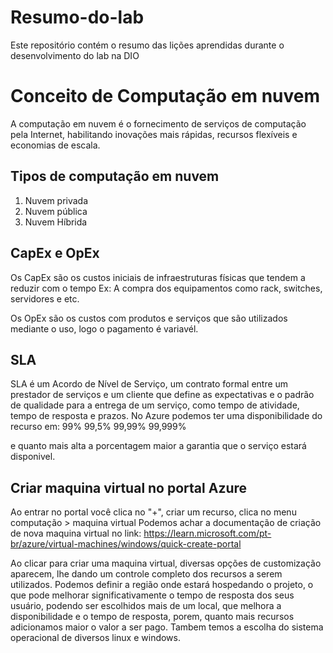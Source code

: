 # Resumo-do-lab
Este repositório contém o resumo das lições aprendidas durante o desenvolvimento do lab na DIO

# Conceito de Computação em nuvem
A computação em nuvem é o fornecimento de serviços de computação pela Internet, habilitando inovações mais rápidas, recursos flexíveis e economias de escala.

## Tipos de computação em nuvem
1. Nuvem privada
2. Nuvem pública
3. Nuvem Híbrida

## CapEx e OpEx
Os CapEx são os custos iniciais de infraestruturas físicas que tendem a reduzir com o tempo Ex: A compra dos equipamentos como rack, switches, servidores e etc.

Os OpEx são os custos com produtos e serviços que são utilizados mediante o uso, logo o pagamento é variavél. 

## SLA
SLA é um Acordo de Nível de Serviço, um contrato formal entre um prestador de serviços e um cliente que define as expectativas e o padrão de qualidade para a entrega de um serviço, como tempo de atividade, tempo de resposta e prazos. 
No Azure podemos ter uma disponibilidade do recurso em:
99%
99,5%
99,99%
99,999%

e quanto mais alta a porcentagem maior a garantia que o serviço estará disponivel.

## Criar maquina virtual no portal Azure
Ao entrar no portal você clica no "+", criar um recurso, clica no menu computação > maquina virtual
Podemos achar a documentação de criação de nova maquina virtual no link: <a>https://learn.microsoft.com/pt-br/azure/virtual-machines/windows/quick-create-portal</a>

Ao clicar para criar uma maquina virtual, diversas opções de customização aparecem, lhe dando um controle completo dos recursos a serem utilizados.
Podemos definir a região onde estará hospedando o projeto, o que pode melhorar significativamente o tempo de resposta dos seus usuário, podendo ser escolhidos mais de um local, que melhora a disponibilidade e o tempo de resposta, porem, quanto mais recursos adicionamos maior o valor a ser pago.
Tambem temos a escolha do sistema operacional de diversos linux e windows.
